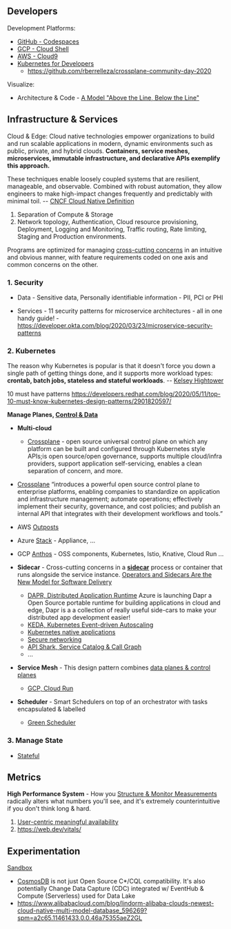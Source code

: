 ## Developers
  
Development Platforms:
* [GitHub - Codespaces](https://github.com/features/codespaces)
* [GCP - Cloud Shell](https://cloud.google.com/blog/products/gcp/introducing-google-cloud-shels-new-code-editor)
* [AWS - Cloud9](https://aws.amazon.com/cloud9/)
* [Kubernetes for Developers](https://okteto.com/)
  * https://github.com/rberrelleza/crossplane-community-day-2020

Visualize:
* Architecture & Code - [A Model "Above the Line, Below the Line"](https://queue.acm.org/detail.cfm?id=3380777)

## Infrastructure & Services
Cloud & Edge: Cloud native technologies empower organizations to build and run scalable applications in modern, dynamic environments such as public, private, and hybrid clouds. **Containers, service meshes, microservices, immutable infrastructure, and declarative APIs exemplify this approach.**

These techniques enable loosely coupled systems that are resilient, manageable, and observable. Combined with robust automation, they allow engineers to make high-impact changes frequently and predictably with minimal toil.
-- [CNCF Cloud Native Definition](https://www.cncf.io/)

1. Separation of Compute & Storage
2. Network topology, Authentication, Cloud resource provisioning, Deployment, Logging and Monitoring, Traffic routing, Rate limiting, Staging and Production environments.

Programs are optimized for managing [cross-cutting concerns](https://dl.acm.org/doi/pdf/10.1145/3190508.3190526) in an intuitive and obvious manner, with feature requirements coded on one axis and common concerns on the other.

### 1. Security

* Data - Sensitive data, Personally identifiable information - PII, PCI or PHI 

* Services - 11 security patterns for microservice architectures - all in one handy guide! - https://developer.okta.com/blog/2020/03/23/microservice-security-patterns

### 2. Kubernetes
The reason why Kubernetes is popular is that it doesn't force you down a single path of getting things done, and it supports more workload types: **crontab, batch jobs, stateless and stateful workloads**. -- [Kelsey Hightower](https://www.infoq.com/podcasts/kubernetes-event-driven-architecture/)

10 must have patterns https://developers.redhat.com/blog/2020/05/11/top-10-must-know-kubernetes-design-patterns/2901820597/ 

**Manage Planes, [Control & Data](http://brooker.co.za/blog/2019/03/17/control.html)**

* **Multi-cloud**
  * [Crossplane](https://crossplane.io) - open source universal control plane on which any platform can be built and configured through Kubernetes style APIs;is open source/open governance, supports multiple cloud/infra providers, support application self-servicing, enables a clean separation of concern, and more.
  
 * [Crossplane](https://github.com/crossplane/crossplane) “introduces a powerful open source control plane to enterprise platforms, enabling companies to standardize on application and infrastructure management; automate operations; effectively implement their security, governance, and cost policies; and publish an internal API that integrates with their development workflows and tools.”

  * AWS [Outposts](https://aws.amazon.com/outposts/)
  * Azure [Stack](https://azure.microsoft.com/en-us/overview/azure-stack/) - Appliance, ...
  * GCP [Anthos](https://inthecloud.withgoogle.com/content-anthos/dl-cd.html) - OSS components, Kubernetes, Istio, Knative, Cloud Run ...

* **Sidecar** - Cross-cutting concerns in a [**sidecar**](https://microservices.io/patterns/deployment/sidecar.html) process or container that runs alongside the service instance. [Operators and Sidecars Are the New Model for Software Delivery](https://thenewstack.io/operators-and-sidecars-are-the-new-model-for-software-delivery/)
  
  * [DAPR, Distributed Application Runtime](https://dapr.io/)
Azure is launching Dapr a Open Source portable runtime for building applications in cloud and edge, Dapr is a a collection of really useful side-cars to make your distributed app development easier!
  * [KEDA, Kubernetes Event-driven Autoscaling](https://keda.sh)
  * [Kubernetes native applications](https://operatorhub.io)
  * [Secure networking](https://www.projectcalico.org)
  * [API Shark, Service Catalog & Call Graph](https://www.cloudvector.com/api-shark/)
  * ...
  
* **Service Mesh** - This design pattern combines [data planes & control planes](https://blog.envoyproxy.io/service-mesh-data-plane-vs-control-plane-2774e720f7fc)
  * [GCP, Cloud Run](https://cloud.google.com/run/)
  
* **Scheduler** - Smart Schedulers on top of an orchestrator with tasks encapsulated & labelled
  * [Green Scheduler](https://blog.google/inside-google/infrastructure/data-centers-work-harder-sun-shines-wind-blows/)
    
### 3. Manage State

* [Stateful](https://github.com/ankumar/Architecture/blob/master/Patterns/Stateful.md)
  
## Metrics
**High Performance System** - How you [Structure & Monitor Measurements](https://www.youtube.com/watch?v=lJ8ydIuPFeU) radically alters what numbers you'll see, and it's extremely counterintuitive if you don't think long & hard.
 1. [User-centric meaningful availability](https://www.usenix.org/system/files/nsdi20spring_hauer_prepub.pdf)
 2. https://web.dev/vitals/
 
 ## Experimentation
 
 [Sandbox](Sandbox.md)
 
  * [CosmosDB](https://docs.microsoft.com/en-us/azure/cosmos-db/) is not just Open Source C*/CQL compatibility. It's also potentially Change Data Capture (CDC) integrated w/ EventHub & Compute (Serverless) used for Data Lake
  * https://www.alibabacloud.com/blog/lindorm-alibaba-clouds-newest-cloud-native-multi-model-database_596269?spm=a2c65.11461433.0.0.46a75355aeZ2GL

